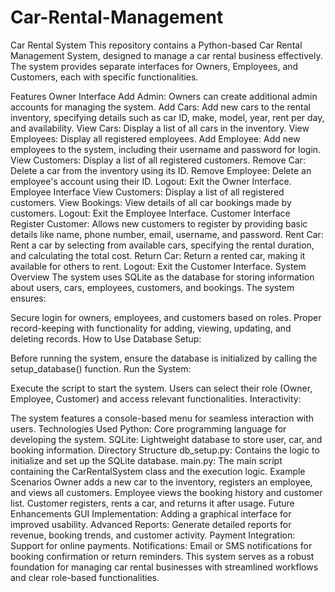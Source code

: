 # Car-Rental-Management
Car Rental System This repository contains a Python-based Car Rental Management System, designed to manage a car rental business effectively. The system provides separate interfaces for Owners, Employees, and Customers, each with specific functionalities.

Features Owner Interface Add Admin: Owners can create additional admin accounts for managing the system. Add Cars: Add new cars to the rental inventory, specifying details such as car ID, make, model, year, rent per day, and availability. View Cars: Display a list of all cars in the inventory. View Employees: Display all registered employees. Add Employee: Add new employees to the system, including their username and password for login. View Customers: Display a list of all registered customers. Remove Car: Delete a car from the inventory using its ID. Remove Employee: Delete an employee's account using their ID. Logout: Exit the Owner Interface. Employee Interface View Customers: Display a list of all registered customers. View Bookings: View details of all car bookings made by customers. Logout: Exit the Employee Interface. Customer Interface Register Customer: Allows new customers to register by providing basic details like name, phone number, email, username, and password. Rent Car: Rent a car by selecting from available cars, specifying the rental duration, and calculating the total cost. Return Car: Return a rented car, making it available for others to rent. Logout: Exit the Customer Interface. System Overview The system uses SQLite as the database for storing information about users, cars, employees, customers, and bookings. The system ensures:

Secure login for owners, employees, and customers based on roles. Proper record-keeping with functionality for adding, viewing, updating, and deleting records. How to Use Database Setup:

Before running the system, ensure the database is initialized by calling the setup_database() function. Run the System:

Execute the script to start the system. Users can select their role (Owner, Employee, Customer) and access relevant functionalities. Interactivity:

The system features a console-based menu for seamless interaction with users. Technologies Used Python: Core programming language for developing the system. SQLite: Lightweight database to store user, car, and booking information. Directory Structure db_setup.py: Contains the logic to initialize and set up the SQLite database. main.py: The main script containing the CarRentalSystem class and the execution logic. Example Scenarios Owner adds a new car to the inventory, registers an employee, and views all customers. Employee views the booking history and customer list. Customer registers, rents a car, and returns it after usage. Future Enhancements GUI Implementation: Adding a graphical interface for improved usability. Advanced Reports: Generate detailed reports for revenue, booking trends, and customer activity. Payment Integration: Support for online payments. Notifications: Email or SMS notifications for booking confirmation or return reminders. This system serves as a robust foundation for managing car rental businesses with streamlined workflows and clear role-based functionalities.
